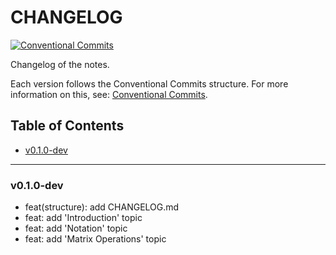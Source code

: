 <h1>CHANGELOG</h1>

[![Conventional Commits](https://img.shields.io/badge/Conventional%20Commits-1.0.0-%23FE5196?logo=conventionalcommits&logoColor=white)](https://conventionalcommits.org)

Changelog of the notes.

Each version follows the Conventional Commits structure. For more information on this, see: [Conventional Commits](https://www.conventionalcommits.org/en/v1.0.0/).


<h2>Table of Contents</h2>

- [v0.1.0-dev](#v010-dev)

--------------------

### v0.1.0-dev

- feat(structure): add CHANGELOG.md
- feat: add 'Introduction' topic
- feat: add 'Notation' topic
- feat: add 'Matrix Operations' topic
